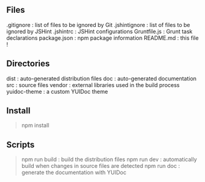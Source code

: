 ## Files
.gitignore : list of files to be ignored by Git
.jshintignore : list of files to be ignored by JSHint
.jshintrc : JSHint configurations
Gruntfile.js : Grunt task declarations
package.json : npm package information
README.md : this file !

## Directories
dist : auto-generated distribution files
doc : auto-generated documentation
src : source files
vendor : external libraries used in the build process
yuidoc-theme : a custom YUIDoc theme

## Install
> npm install

## Scripts
> npm run build : build the distribution files
> npm run dev : automatically build when changes in source files are detected
> npm run doc : generate the documentation with YUIDoc
